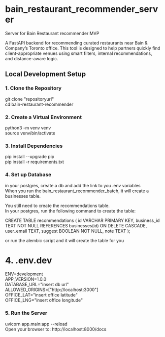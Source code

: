 # bain_restaurant_recommender_server
Server for Bain Restaurant recommender MVP


A FastAPI backend for recommending curated restaurants near Bain & Company’s Toronto office. This tool is designed to help partners quickly find client-appropriate venues using smart filters, internal recommendations, and distance-aware logic.




## Local Development Setup
### 1. Clone the Repository
git clone "repositoryurl"<br>
cd bain-restaurant-recommender<br>

### 2. Create a Virtual Environment
python3 -m venv venv<br>
source venv/bin/activate<br>
### 3. Install Dependencies
pip install --upgrade pip<br>
pip install -r requirements.txt<br>


### 4. Set up Database
in your postgres, create a db and add the link to you .env variables<br>
When you run the bain_restaurant_recommender_batch, it will create a businesses table.<br>

You still need to create the recommendations table.<br>
In your postgres, run the following command to create the table:<br>

CREATE TABLE recommendations (
    id VARCHAR PRIMARY KEY,
    business_id TEXT NOT NULL REFERENCES businesses(id) ON DELETE CASCADE,
    user_email TEXT,
    suggest BOOLEAN NOT NULL,
    note TEXT
);<br>

or run the alembic script and it will create the table for you


# 4. .env.dev
ENV=development<br>
APP_VERSION=1.0.0<br>
DATABASE_URL="insert db url"<br>
ALLOWED_ORIGINS=["http://localhost:3000"]<br>
OFFICE_LAT="insert office latitude"<br>
OFFICE_LNG="insert office longitude"<br>

### 5. Run the Server
uvicorn app.main:app --reload<br>
Open your browser to: http://localhost:8000/docs

